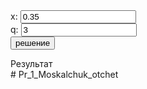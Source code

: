 <html>
<head>

<script>

function calc()
{
  var el;

  el = document.getElementById( 'q' );
  var q = parseFloat( el.value );

  el = document.getElementById( 'x' );
  var x = parseFloat( el.value );
  var start_x = x;

  var s = "q = " + q + "<br/>x = " + x + "<br/>Результат:<br/>";

  _q = 1.0 / q;

  x2 = 0;

  for( i = 1; i <= 5; i++ )
  {
    // s = s + x + " => ";

    var n = Math.floor( x / _q );
    s = s + n + "<br/>";

    x = x - n * _q;

    x2 = x2 + n * _q;

    _q = _q / q;
  }

  s = s + "Итоговое число: " + x2 + "</br>Разница: " + (x2 - start_x);

  // alert( s );

  document.getElementById( 'res' ).innerHTML = s;
}

</script>
</head>

<body>
<form>
x: <input type="text" id="x" value="0.35"/><br/>
q: <input type="text" id="q" value="3"/><br/>
<button type="button" onclick="calc()">решение</button>
</form>
<div id="res">Результат</div>
</body>
</html>
# Pr_1_Moskalchuk_otchet
